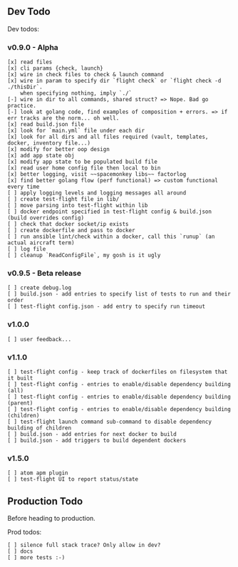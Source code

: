 ## Dev Todo

Dev todos:

### v0.9.0 - Alpha

    [x] read files
    [x] cli params {check, launch}
    [x] wire in check files to check & launch command
    [x] wire in param to specify dir `flight check` or `flight check -d ./thisDir`.
        when specifying nothing, imply `./`
    [-] wire in dir to all commands, shared struct? => Nope. Bad go practice.
    [-] look at golang code, find examples of composition + errors. => if err tracks are the norm... oh well.
    [x] read build.json file
    [x] look for `main.yml` file under each dir
    [x] look for all dirs and all files required (vault, templates, docker, inventory file...)
    [x] modify for better oop design
    [x] add app state obj
    [x] modify app state to be populated build file
    [x] read user home config file then local to bin
    [x] better logging, visit ~~spacemonkey libs~~ factorlog
    [x] find better golang flow (perf functional) => custom functional every time
    [ ] apply logging levels and logging messages all around
    [ ] create test-flight file in lib/
    [ ] move parsing into test-flight within lib
    [ ] docker endpoint specified in test-flight config & build.json (build overrides config)
    [ ] check that docker socket/ip exists
    [ ] create dockerfile and pass to docker
    [ ] run ansible lint/check within a docker, call this `runup` (an actual aircraft term)
    [ ] log file
    [ ] cleanup `ReadConfigFile`, my gosh is it ugly

### v0.9.5 - Beta release

    [ ] create debug.log
    [ ] build.json - add entries to specify list of tests to run and their order
    [ ] test-flight config.json - add entry to specify run timeout

### v1.0.0

    [ ] user feedback...

### v1.1.0

    [ ] test-flight config - keep track of dockerfiles on filesystem that it built
    [ ] test-flight config - entries to enable/disable dependency building (all)
    [ ] test-flight config - entries to enable/disable dependency building (parent)
    [ ] test-flight config - entries to enable/disable dependency building (children)
    [ ] test-flight launch command sub-command to disable dependency building of children
    [ ] build.json - add entries for next docker to build
    [ ] build.json - add triggers to build dependent dockers

### v1.5.0

    [ ] atom apm plugin
    [ ] test-flight UI to report status/state

## Production Todo

Before heading to production.

Prod todos:

    [ ] silence full stack trace? Only allow in dev?
    [ ] docs
    [ ] more tests :-)
